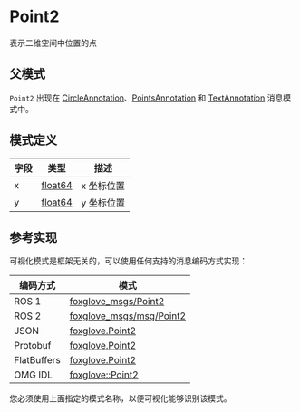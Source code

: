 # Point2

表示二维空间中位置的点

## 父模式

`Point2` 出现在 [CircleAnnotation](/)、[PointsAnnotation](/) 和 [TextAnnotation](/) 消息模式中。

## 模式定义

| 字段 | 类型                                                                  | 描述           |
| ----- | --------------------------------------------------------------------- | --------------------- |
| x     | [float64](/) | x 坐标位置 |
| y     | [float64](/) | y 坐标位置 |

## 参考实现

可视化模式是框架无关的，可以使用任何支持的消息编码方式实现：

| 编码方式    | 模式                                                                                                    |
| ----------- | --------------------------------------------------------------------------------------------------------- |
| ROS 1       | [foxglove\_msgs/Point2](https://github.com/foxglove/foxglove-sdk/blob/main/schemas/ros1/Point2.msg)       |
| ROS 2       | [foxglove\_msgs/msg/Point2](https://github.com/foxglove/foxglove-sdk/blob/main/schemas/ros2/Point2.msg)   |
| JSON        | [foxglove.Point2](https://github.com/foxglove/foxglove-sdk/blob/main/schemas/jsonschema/Point2.json)      |
| Protobuf    | [foxglove.Point2](https://github.com/foxglove/foxglove-sdk/blob/main/schemas/proto/foxglove/Point2.proto) |
| FlatBuffers | [foxglove.Point2](https://github.com/foxglove/foxglove-sdk/blob/main/schemas/flatbuffer/Point2.fbs)       |
| OMG IDL     | [foxglove::Point2](https://github.com/foxglove/foxglove-sdk/blob/main/schemas/omgidl/foxglove/Point2.idl) |

您必须使用上面指定的模式名称，以便可视化能够识别该模式。
